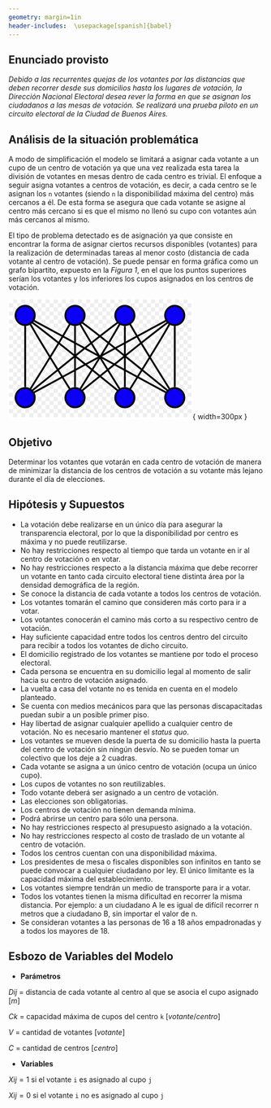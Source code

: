 ```yaml
---
geometry: margin=1in
header-includes:  \usepackage[spanish]{babel}
---
```


## Enunciado provisto

_Debido a las recurrentes quejas de los votantes por las distancias que deben recorrer desde sus domicilios hasta los lugares de votación, la Dirección Nacional Electoral desea rever la forma en que se asignan los ciudadanos a las mesas de votación. Se realizará una prueba piloto en un circuito electoral de la Ciudad de Buenos Aires._

## Análisis de la situación problemática

A modo de simplificación el modelo se limitará a asignar cada votante a un cupo de un centro de votación ya que una vez realizada esta tarea la división de votantes en mesas dentro de cada centro es trivial. El enfoque a seguir asigna votantes a centros de votación, es decir, a cada centro se le asignan los `n` votantes (siendo `n` la disponibilidad máxima del centro) más cercanos a él. De esta forma se asegura que cada votante se asigne al centro más cercano si es que el mismo no llenó su cupo con votantes aún más cercanos al mismo.

El tipo de problema detectado es de asignación ya que consiste en encontrar la forma de asignar ciertos recursos disponibles (votantes) para la realización de determinadas tareas al menor costo (distancia de cada votante al centro de votación). Se puede pensar en forma gráfica como un grafo bipartito, expuesto en la _Figura 1_, en el que los puntos superiores serían los votantes y los inferiores los cupos asignados en los centros de votación.

![Grafo bipartito del problema de asignación](grafo.png){ width=300px }

## Objetivo

Determinar los votantes que votarán en cada centro de votación de manera de minimizar la distancia de los centros de votación a su votante más lejano durante el día de elecciones.

## Hipótesis y Supuestos

- La votación debe realizarse en un único día para asegurar la transparencia electoral, por lo que la disponibilidad por centro es máxima y no puede reutilizarse.
- No hay restricciones respecto al tiempo que tarda un votante en ir al centro de votación o en votar.
- No hay restricciones respecto a la distancia máxima que debe recorrer un votante en tanto cada circuito electoral tiene distinta área por la densidad demográfica de la región. 
- Se conoce la distancia de cada votante a todos los centros de votación.
- Los votantes tomarán el camino que consideren más corto para ir a votar.
- Los votantes conocerán el camino más corto a su respectivo centro de votación.
- Hay suficiente capacidad entre todos los centros dentro del circuito para recibir a todos los votantes de dicho circuito.
- El domicilio registrado de los votantes se mantiene por todo el proceso electoral.
- Cada persona se encuentra en su domicilio legal al momento de salir hacia su centro de votación asignado.
- La vuelta a casa del votante no es tenida en cuenta en el modelo planteado.
- Se cuenta con medios mecánicos para que las personas discapacitadas puedan subir a un posible primer piso. 
- Hay libertad de asignar cualquier apellido a cualquier centro de votación. No es necesario mantener el _status quo_.
- Los votantes se mueven desde la puerta de su domicilio hasta la puerta del centro de votación sin ningún desvío. No se pueden tomar un colectivo que los deje a 2 cuadras.
- Cada votante se asigna a un único centro de votación (ocupa un único cupo).
- Los cupos de votantes no son reutilizables.
- Todo votante deberá ser asignado a un centro de votación. 
- Las elecciones son obligatorias.
- Los centros de votación no tienen demanda mínima. 
- Podrá abrirse un centro para sólo una persona.
- No hay restricciones respecto al presupuesto asignado a la votación.
- No hay restricciones respecto al costo de traslado de un votante al centro de votación.
- Todos los centros cuentan con una disponibilidad máxima. 
- Los presidentes de mesa o fiscales disponibles son infinitos en tanto se puede convocar a cualquier ciudadano por ley. El único limitante es la capacidad máxima del establecimiento. 
- Los votantes siempre tendrán un medio de transporte para ir a votar.
- Todos los votantes tienen la misma dificultad en recorrer la misma distancia. Por ejemplo: a un ciudadano A le es igual de difícil recorrer n metros que a ciudadano B, sin importar el valor de n.
- Se consideran votantes a las personas de 16 a 18 años empadronadas y a todos los mayores de 18.

## Esbozo de Variables del Modelo

- **Parámetros**

$D{i}{j}$ = distancia de cada votante al centro al que se asocia el cupo asignado $[m]$

$C{k}$ = capacidad máxima de cupos del centro `k` $[votante/centro]$

$V$ = cantidad de votantes $[votante]$

$C$ = cantidad de centros $[centro]$

- **Variables**

$X{i}{j} = 1$ si el votante `i` es asignado al cupo `j`

$X{i}{j} = 0$ si el votante `i` no es asignado al cupo `j`